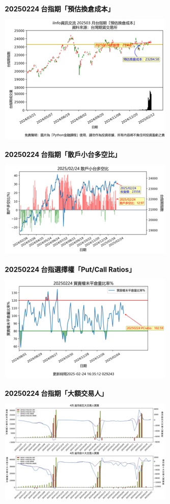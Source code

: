 ## 20250224 台指期「預估換倉成本」
![](images/txfcost.png)

## 20250224 台指期「散戶小台多空比」
![](images/bbiri.png)

## 20250224 台指選擇權「Put/Call Ratios」
![](images/pcratio.png)

## 20250224 台指期「大額交易人」
![](images/blocktrade.png)

